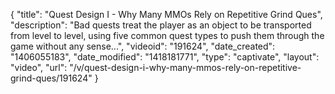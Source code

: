 {
    "title": "Quest Design I - Why Many MMOs Rely on Repetitive Grind Ques",
    "description": "Bad quests treat the player as an object to be transported from level to level, using five common quest types to push them through the game without any sense...",
    "videoid": "191624",
    "date_created": "1406055183",
    "date_modified": "1418181771",
    "type": "captivate",
    "layout": "video",
    "url": "\/v\/quest-design-i-why-many-mmos-rely-on-repetitive-grind-ques\/191624"
}